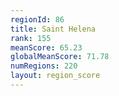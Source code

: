 ```yaml
---
regionId: 86
title: Saint Helena
rank: 155
meanScore: 65.23
globalMeanScore: 71.78
numRegions: 220
layout: region_score
---
```

